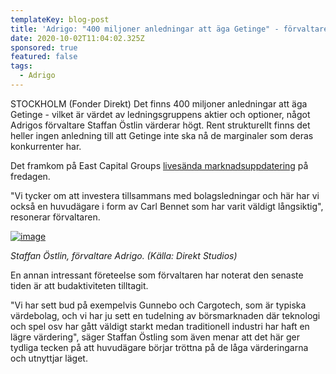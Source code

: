 ```yaml
---
templateKey: blog-post
title: 'Adrigo: "400 miljoner anledningar att äga Getinge" - förvaltare'
date: 2020-10-02T11:04:02.325Z
sponsored: true
featured: false
tags:
  - Adrigo
---
```

<!--StartFragment-->

STOCKHOLM (Fonder Direkt) Det finns 400 miljoner anledningar att äga Getinge - vilket är värdet av ledningsgruppens aktier och optioner, något Adrigos förvaltare Staffan Östlin värderar högt. Rent strukturellt finns det heller ingen anledning till att Getinge inte ska nå de marginaler som deras konkurrenter har.

Det framkom på East Capital Groups [livesända marknadsuppdatering](https://youtu.be/XbSEhSi9sh0) på fredagen.

"Vi tycker om att investera tillsammans med bolagsledningar och här har vi också en huvudägare i form av Carl Bennet som har varit väldigt långsiktig", resonerar förvaltaren.

[](https://youtu.be/XbSEhSi9sh0)

[![image](https://i.direkt.se/201002/589699501.png)](https://youtu.be/XbSEhSi9sh0)



*Staffan Östlin, förvaltare Adrigo. (Källa: Direkt Studios)*

En annan intressant företeelse som förvaltaren har noterat den senaste tiden är att budaktiviteten tilltagit.

"Vi har sett bud på exempelvis Gunnebo och Cargotech, som är typiska värdebolag, och vi har ju sett en tudelning av börsmarknaden där teknologi och spel osv har gått väldigt starkt medan traditionell industri har haft en lägre värdering", säger Staffan Östling som även menar att det här ger tydliga tecken på att huvudägare börjar tröttna på de låga värderingarna och utnyttjar läget.

<!--EndFragment-->